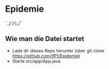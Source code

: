 # Epidemie
¯\_(ツ)_/¯

## Wie man die Datei startet
- Lade dir dieses Repo herunter (über git clone https://github.com/ifP1/Epidemie)
- Starte src/app/App.java
